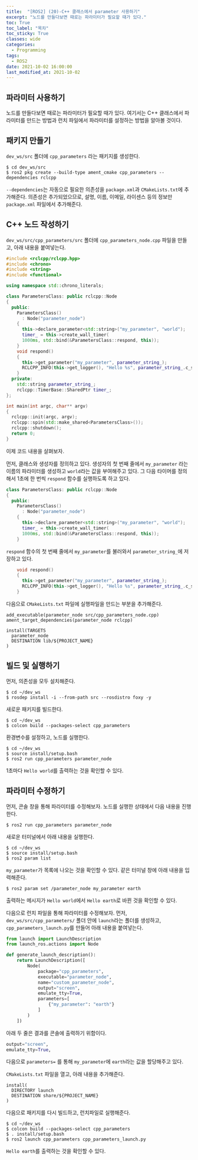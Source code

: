 ```yaml
---
title:  "[ROS2] (20)-C++ 클래스에서 parameter 사용하기"
excerpt: "노드를 만들다보면 때로는 파라미터가 필요할 때가 있다."
toc: True
toc_label: "목차"
toc_sticky: True
classes: wide
categories:
  - Programming
tags:
  - ROS2
date: 2021-10-02 16:00:00
last_modified_at: 2021-10-02
---
```


## 파라미터 사용하기
노드를 만들다보면 때로는 파라미터가 필요할 때가 있다. 여기서는 C++ 클래스에서 파라미터를 만드는 방법과 런치 파일에서 파라미터를 설정하는 방법을 알아볼 것이다.

## 패키지 만들기
`dev_ws/src` 폴더에 `cpp_parameters` 라는 패키지를 생성한다.

```
$ cd dev_ws/src
$ ros2 pkg create --build-type ament_cmake cpp_parameters --dependencies rclcpp
```

`--dependencies`는 자동으로 필요한 의존성을 `package.xml`과 `CMakeLists.txt`에 추가해준다. 의존성은 추가되었으므로, 설명, 이름, 이메일, 라이센스 등의 정보만 `package.xml` 파일에서 추가해준다.

## C++ 노드 작성하기
`dev_ws/src/cpp_parameters/src` 폴더에 `cpp_parameters_node.cpp` 파일을 만들고, 아래 내용을 붙여넣는다.

```cpp
#include <rclcpp/rclcpp.hpp>
#include <chrono>
#include <string>
#include <functional>

using namespace std::chrono_literals;

class ParametersClass: public rclcpp::Node
{
  public:
    ParametersClass()
      : Node("parameter_node")
    {
      this->declare_parameter<std::string>("my_parameter", "world");
      timer_ = this->create_wall_timer(
      1000ms, std::bind(&ParametersClass::respond, this));
    }
    void respond()
    {
      this->get_parameter("my_parameter", parameter_string_);
      RCLCPP_INFO(this->get_logger(), "Hello %s", parameter_string_.c_str());
    }
  private:
    std::string parameter_string_;
    rclcpp::TimerBase::SharedPtr timer_;
};

int main(int argc, char** argv)
{
  rclcpp::init(argc, argv);
  rclcpp::spin(std::make_shared<ParametersClass>());
  rclcpp::shutdown();
  return 0;
}
```

이제 코드 내용을 살펴보자. 

먼저, 클래스와 생성자를 정의하고 있다. 생성자의 첫 번째 줄에서 `my_parameter` 라는 이름의 파라미터를 생성하고 `world`라는 값을 부여해주고 있다. 그 다음 타이머를 정의해서 1초에 한 번씩 `respond` 함수를 실행하도록 하고 있다.

```cpp
class ParametersClass: public rclcpp::Node
{
  public:
    ParametersClass()
      : Node("parameter_node")
    {
      this->declare_parameter<std::string>("my_parameter", "world");
      timer_ = this->create_wall_timer(
      1000ms, std::bind(&ParametersClass::respond, this));
    }
```

`respond` 함수의 첫 번째 줄에서 `my_parameter`를 불러와서 `parameter_string_`에 저장하고 있다.

```cpp
    void respond()
    {
      this->get_parameter("my_parameter", parameter_string_);
      RCLCPP_INFO(this->get_logger(), "Hello %s", parameter_string_.c_str());
    }
```

다음으로 `CMakeLists.txt` 파일에 실행파일을 만드는 부분을 추가해준다.

```
add_executable(parameter_node src/cpp_parameters_node.cpp)
ament_target_dependencies(parameter_node rclcpp)

install(TARGETS
  parameter_node
  DESTINATION lib/${PROJECT_NAME}
)
```

## 빌드 및 실행하기
먼저, 의존성을 모두 설치해준다.

```
$ cd ~/dev_ws
$ rosdep install -i --from-path src --rosdistro foxy -y
```

새로운 패키지를 빌드한다.

```
$ cd ~/dev_ws
$ colcon build --packages-select cpp_parameters
```

환경변수를 설정하고, 노드를 실행한다.

```
$ cd ~/dev_ws
$ source install/setup.bash
$ ros2 run cpp_parameters parameter_node
```

1초마다 `Hello world`를 출력하는 것을 확인할 수 있다.

## 파라미터 수정하기
먼저, 콘솔 창을 통해 파라미터를 수정해보자. 노드를 실행한 상태에서 다음 내용을 진행한다.

```
$ ros2 run cpp_parameters parameter_node
```

새로운 터미널에서 아래 내용을 실행한다.

```
$ cd ~/dev_ws
$ source install/setup.bash
$ ros2 param list
```

`my_parameter`가 목록에 나오는 것을 확인할 수 있다. 같은 터미널 창에 아래 내용을 입력해준다.

```
$ ros2 param set /parameter_node my_parameter earth
```

출력하는 메시지가 `Hello world`에서 `Hello earth`로 바뀐 것을 확인할 수 있다.

다음으로 런치 파일을 통해 파라미터를 수정해보자. 먼저, `dev_ws/src/cpp_parameters/` 폴더 안에 `launch`라는 폴더를 생성하고, `cpp_parameters_launch.py`를 만들어 아래 내용을 붙여넣는다.

```py
from launch import LaunchDescription
from launch_ros.actions import Node

def generate_launch_description():
    return LaunchDescription([
        Node(
            package="cpp_parameters",
            executable="parameter_node",
            name="custom_parameter_node",
            output="screen",
            emulate_tty=True,
            parameters=[
                {"my_parameter": "earth"}
            ]
        )
    ])
```

아래 두 줄은 결과를 콘솔에 출력하기 위함이다.

```py
output="screen",
emulate_tty=True,
```

다음으로 `parameters=` 를 통해 `my_parameter`에 `earth`라는 값을 할당해주고 있다.

`CMakeLists.txt` 파일을 열고, 아래 내용을 추가해준다.

```
install(
  DIRECTORY launch
  DESTINATION share/${PROJECT_NAME}
)
```

다음으로 패키지를 다시 빌드하고, 런치파일로 실행해준다.

```
$ cd ~/dev_ws
$ colcon build --packages-select cpp_parameters
$ . install/setup.bash
$ ros2 launch cpp_parameters cpp_parameters_launch.py
```

`Hello earth`를 출력하는 것을 확인할 수 있다.